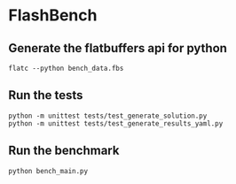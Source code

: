 # FlashBench

## Generate the flatbuffers api for python
```
flatc --python bench_data.fbs
```
## Run the tests
```
python -m unittest tests/test_generate_solution.py
python -m unittest tests/test_generate_results_yaml.py
```
## Run the benchmark
```
python bench_main.py
```